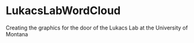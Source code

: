 # LukacsLabWordCloud
Creating the graphics for the door of the Lukacs Lab at the University of Montana
